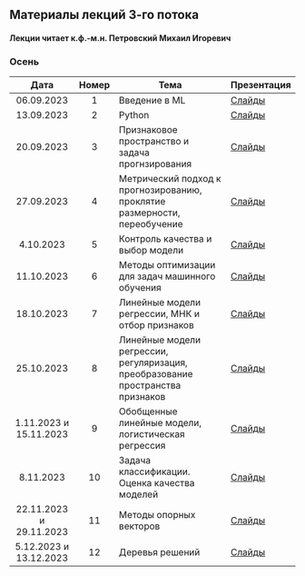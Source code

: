 ## Материалы лекций 3-го потока 
#### Лекции читает  к.ф.-м.н. Петровский Михаил Игоревич

### Осень

| Дата | Номер | Тема | Презентация |
| :---: | :---: | --- | --- |
| 06.09.2023 | 1 | Введение в ML | [Слайды](https://github.com/MSU-ML-COURSE/ML-COURSE-23-24/blob/main/slides/3_stream/ML1-intro.pdf) | 
| 13.09.2023 | 2 | Python | [Слайды](https://github.com/MSU-ML-COURSE/ML-COURSE-23-24/blob/main/slides/3_stream/ML2-Python.pdf) | 
| 20.09.2023 | 3 | Признаковое пространство и задача прогнзирования| [Слайды](https://github.com/MSU-ML-COURSE/ML-COURSE-23-24/blob/main/slides/3_stream/ML3-Predict.pdf) | 
| 27.09.2023 | 4 | Метрический подход к прогнозированию, проклятие размерности, переобучение| [Слайды](https://github.com/MSU-ML-COURSE/ML-COURSE-23-24/blob/main/slides/3_stream/ML4-metric.pdf) |
| 4.10.2023 | 5 | Контроль качества и выбор модели | [Слайды](https://github.com/MSU-ML-COURSE/ML-COURSE-23-24/blob/main/slides/3_stream/ML5-control.pdf) | 
| 11.10.2023 | 6 | Методы оптимизации для задач машинного обучения | [Слайды](https://github.com/MSU-ML-COURSE/ML-COURSE-23-24/blob/main/slides/3_stream/ML6-opt.pdf) | 
| 18.10.2023 | 7 | Линейные модели регрессии, МНК и отбор признаков | [Слайды](https://github.com/MSU-ML-COURSE/ML-COURSE-23-24/blob/main/slides/3_stream/ML7-Reg.pdf) | 
| 25.10.2023 | 8 | Линейные модели регрессии, регуляризация, преобразование пространства признаков | [Слайды](https://github.com/MSU-ML-COURSE/ML-COURSE-23-24/blob/main/slides/3_stream/ML8-Reg.pdf) | 
| 1.11.2023 и 15.11.2023| 9 | Обобщенные линейные модели, логистическая регрессия | [Слайды](https://github.com/MSU-ML-COURSE/ML-COURSE-23-24/blob/main/slides/3_stream/ML9-GLM.pdf) | 
| 8.11.2023 | 10 | Задача классификации. Оценка качества моделей | [Слайды](https://github.com/MSU-ML-COURSE/ML-COURSE-23-24/blob/main/slides/3_stream/ML10-CLassQual.pdf) | 
| 22.11.2023 и 29.11.2023 | 11 | Методы опорных векторов | [Слайды](https://github.com/MSU-ML-COURSE/ML-COURSE-23-24/blob/main/slides/3_stream/ML11-SVM.pdf) | 
| 5.12.2023 и 13.12.2023 | 12 | Деревья решений | [Слайды](https://github.com/MSU-ML-COURSE/ML-COURSE-23-24/blob/main/slides/3_stream/ML12-Tree.pdf) | 
